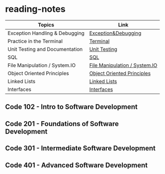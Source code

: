 # reading-notes

| Topics  | Link |
| ------------- | ------------- |
| Exception Handling & Debugging  | [Exception&Debugging](Debugging.md)  |
| Practice in the Terminal  |  [Terminal](index.md)  |
| Unit Testing and Documentation  |  [Unit Testing](unittest.md)  |
| SQL  |  [SQL](photo.md)  |
| File Manipulation / System.IO  |  [File Manipulation / System.IO](FileManipulation&SystemIO.md)  |
| Object Oriented Principles  |  [Object Oriented Principles](OOP.md)  |
| Linked Lists  |  [Linked Lists](LinkedLists.md)  |
| Interfaces  |  [Interfaces](Interfaces.md)  |




## Code 102 - Intro to Software Development
## Code 201 - Foundations of Software Development
## Code 301 - Intermediate Software Development
## Code 401 - Advanced Software Development